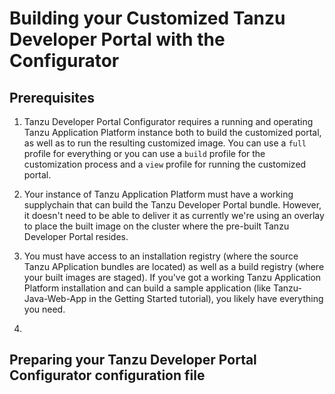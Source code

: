 <h1>Building your Customized Tanzu Developer Portal with the Configurator</h1>

<h2>Prerequisites</h2>

1. Tanzu Developer Portal Configurator requires a running and operating Tanzu Application Platform instance both to build the customized portal, as well as to run the resulting customized image. You can use a `full` profile for everything or you can use a `build` profile for the customization process and a `view` profile for running the customized portal.

2. Your instance of Tanzu Application Platform must have a working supplychain that can build the Tanzu Developer Portal bundle. However, it doesn't need to be able to deliver it as currently we're using an overlay to place the built image on the cluster where the pre-built Tanzu Developer Portal resides.

3. You must have access to an installation registry (where the source Tanzu APplication bundles are located) as well as a build registry (where your built images are staged). If you've got a working Tanzu Application Platform installation and can build a sample application (like Tanzu-Java-Web-App in the Getting Started tutorial), you likely have everything you need.

4. 

<h2> Preparing your Tanzu Developer Portal Configurator configuration file


